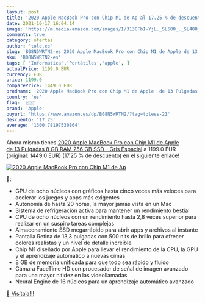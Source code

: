 ```yaml
---
layout: post
title: '2020 Apple MacBook Pro con Chip M1 de Ap al 17.25 % de descuento'
date: 2021-10-17 16:04:14
image: 'https://m.media-amazon.com/images/I/313CFbI-YjL._SL500_._SL400_.jpg'
comments: true
category: ofertas
author: 'tole.es'
slug: 'B08N5WRTN2-es 2020 Apple MacBook Pro con Chip M1 de Apple de 13 Pulgadas...'
sku: 'B08N5WRTN2-es'
tags: [ 'Informática','Portátiles','apple', ]
actualPrice: 1199.0 EUR
currency: EUR
price: 1199.0
comparePrice: 1449.0 EUR
prodname: '2020 Apple MacBook Pro con Chip M1 de Apple  de 13 Pulgadas  8 GB RAM  256 GB SSD  - Gris Espacial'
country: 'es'
flag: '🇪🇸'
brand: 'Apple'
buyurl: 'https://www.amazon.es/dp/B08N5WRTN2/?tag=tolees-21'
descuento: '17.25'
average: '1300.78197530864'
---
```


Ahora mismo tienes [2020 Apple MacBook Pro con Chip M1 de Apple  de 13 Pulgadas  8 GB RAM  256 GB SSD  - Gris Espacial](https://www.amazon.es/dp/B08N5WRTN2/?tag=tolees-21) a 1199.0 EUR (original: 1449.0 EUR) (17.25 %  de descuento) en el siguiente enlace!

[![2020 Apple MacBook Pro con Chip M1 de Ap](https://m.media-amazon.com/images/I/313CFbI-YjL._SL500_._SL400_.jpg)](https://www.amazon.es/dp/B08N5WRTN2/?tag=tolees-21)

🔎:

- GPU de ocho núcleos con gráficos hasta cinco veces más veloces para acelerar los juegos y apps más exigentes
- Autonomía de hasta 20 horas, la mayor jamás vista en un Mac
- Sistema de refrigeración activa para mantener un rendimiento bestial
- CPU de ocho núcleos con un rendimiento hasta 2,8 veces superior para realizar en un suspiro tareas complejas
- Almacenamiento SSD megarrápido para abrir apps y archivos al instante
- Pantalla Retina de 13,3 pulgadas con 500 nits de brillo para ofrecer colores realistas y un nivel de detalle increíble
- Chip M1 diseñado por Apple para llevar el rendimiento de la CPU, la GPU y el aprendizaje automático a nuevas cimas
- 8 GB de memoria unificada para que todo sea rápido y fluido
- Cámara FaceTime HD con procesador de señal de imagen avanzado para una mayor nitidez en las videollamadas
- Neural Engine de 16 núcleos para un aprendizaje automático avanzado

[🛒 Visítala!!!](https://www.amazon.es/dp/B08N5WRTN2/?tag=tolees-21)

